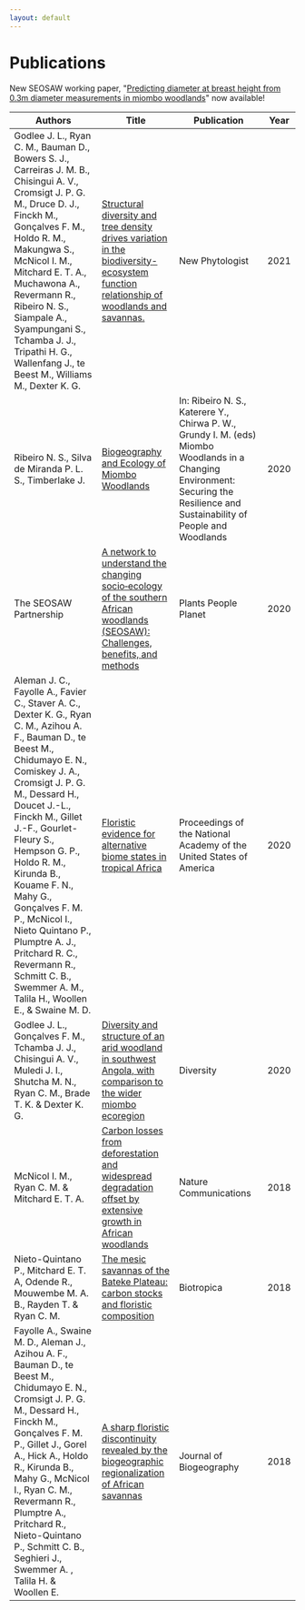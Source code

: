 ```yaml
---
layout: default
---
```


# Publications
New SEOSAW working paper, "[Predicting diameter at breast height from 0.3m diameter measurements in miombo woodlands](https://bitbucket.org/miombo/seosaw/raw/master/doc/reports/diameter_relationship_latest.pdf)" now available!


<table>
    <thead>
    	 <tr id='tableHeader'>
   	 	 <th>Authors</th>
   	 	 <th>Title</th>
   	 	 <th>Publication</th>
   	 	 <th>Year</th>
    	 </tr>
    </thead>
    <tbody id='tableBody'>
    <tr>
     <td>Godlee J. L., Ryan C. M., Bauman D., Bowers S. J., Carreiras J. M. B., Chisingui A. V., Cromsigt J. P. G. M., Druce D. J., Finckh M., Gonçalves F. M., Holdo R. M., Makungwa S., McNicol I. M., Mitchard E. T. A., Muchawona A., Revermann R., Ribeiro N. S., Siampale A., Syampungani S., Tchamba J. J., Tripathi H. G., Wallenfang J., te Beest M., Williams M., Dexter K. G.</td>
     <td><a href="https://doi.org/10.1111/nph.17639" target="_blank">Structural diversity and tree density drives variation in the biodiversity-ecosystem function relationship of woodlands and savannas.</a></td>
     <td>New Phytologist</td>
     <td>2021</td> 
    </tr>
    <tr>
     <td>Ribeiro N. S., Silva de Miranda P. L. S., Timberlake J.</td>
     <td><a href="https://doi.org/10.1007/978-3-030-50104-4_2" target="_blank">Biogeography and Ecology of Miombo Woodlands</a></td>
     <td>In: Ribeiro N. S., Katerere Y., Chirwa P. W., Grundy I. M. (eds) Miombo Woodlands in a Changing Environment: Securing the Resilience and Sustainability of People and Woodlands</td>
     <td>2020</td> 
    </tr>
    <tr>
   	 <td>The SEOSAW Partnership</td>
   	 <td><a href="https://doi.org/10.1002/ppp3.10168" target="_blank">A network to understand the changing socio‐ecology of the southern African woodlands (SEOSAW): Challenges, benefits, and methods</a></td>
   	 <td>Plants People Planet</td>
   	 <td>2020</td>
    </tr>
    <tr>
   	 <td>Aleman J. C., Fayolle A., Favier C., Staver A. C., Dexter K. G., Ryan C. M., Azihou A. F., Bauman D., te Beest M., Chidumayo E. N., Comiskey J. A., Cromsigt J. P. G. M., Dessard H., Doucet J.-L., Finckh M., Gillet J.-F., Gourlet-Fleury S., Hempson G. P., Holdo R. M., Kirunda B., Kouame F. N., Mahy G., Gonçalves F. M. P., McNicol I., Nieto Quintano P., Plumptre A. J., Pritchard R. C., Revermann R., Schmitt C. B., Swemmer A. M., Talila H., Woollen E., & Swaine M. D.</td>
   	 <td><a href="https://doi.org/10.1073/pnas.2011515117" target="_blank">Floristic evidence for alternative biome states in tropical Africa</a></td>
   	 <td>Proceedings of the National Academy of the United States of America</td>
   	 <td>2020</td>
    </tr>
    <tr>
   	 <td>Godlee J. L., Gonçalves F. M., Tchamba J. J., Chisingui A. V., Muledi J. I., Shutcha M. N., Ryan C. M., Brade T. K. & Dexter K. G.</td>
   	 <td><a href="https://dx.doi.org/10.3390/d12040140" target="_blank">Diversity and structure of an arid woodland in southwest Angola, with comparison to the wider miombo ecoregion</a></td>
   	 <td>Diversity</td>
   	 <td>2020</td>
    </tr>
    <tr>
   	 <td>McNicol I. M., Ryan C. M. & Mitchard E. T. A.</td>
   	 <td><a href="https://www.nature.com/articles/s41467-018-05386-z" target="_blank">Carbon losses from deforestation and widespread degradation offset by extensive growth in African woodlands</a></td>
   	 <td>Nature Communications</td>
   	 <td>2018</td>
    </tr>
    <tr>
   	 <td>Nieto-Quintano P., Mitchard E. T. A, Odende R., Mouwembe M. A. B., Rayden T. & Ryan C. M.</td>
   	 <td><a href="https://doi.org/10.1111/btp.12606" target="_blank">The mesic savannas of the Bateke Plateau: carbon stocks and floristic composition</a></td>
   	 <td>Biotropica</td>
   	 <td>2018</td>
    </tr>
    <tr>
   	 <td>Fayolle A., Swaine M. D., Aleman J., Azihou A. F., Bauman D., te Beest M., Chidumayo E. N., Cromsigt J. P. G. M., Dessard H., Finckh M., Gonçalves F. M. P., Gillet J., Gorel A., Hick A., Holdo R., Kirunda B., Mahy G., McNicol I., Ryan C. M., Revermann R., Plumptre A., Pritchard R., Nieto-Quintano P., Schmitt C. B., Seghieri J., Swemmer A. , Talila H. & Woollen E.</td> 
   	 <td><a href="https://doi.org/10.1111/jbi.13475" target="_blank">A sharp floristic discontinuity revealed by the biogeographic regionalization of African savannas</a></td>
   	 <td>Journal of Biogeography</td>
   	 <td>2018</td>
    </tr>
	 </tbody>
</table>
